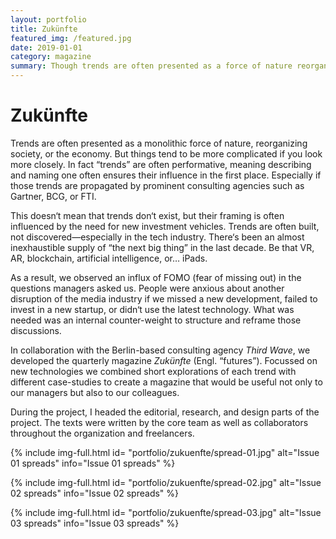 ```yaml
---
layout: portfolio
title: Zukünfte
featured_img: /featured.jpg
date: 2019-01-01
category: magazine
summary: Though trends are often presented as a force of nature reorganizing society or the economy things are more complicated if you look more closely. In fact “trends” are often performative, meaning formulating and naming one ensure their influence in the first place. Especially if those trends are propagated by prominent consulting agencies such as Gartner, BCG or TKTKTK.
---
```

# Zukünfte
Trends are often presented as a monolithic force of nature, reorganizing society, or the economy. But things tend to be more complicated if you look more closely. In fact “trends” are often performative, meaning describing and naming one often ensures their influence in the first place. Especially if those trends are propagated by prominent consulting agencies such as Gartner, BCG, or FTI.

This doesn‘t mean that trends don‘t exist, but their framing is often influenced by the need for new investment vehicles.  Trends are often built, not discovered—especially in the tech industry.  There‘s been an almost inexhaustible supply of “the next big thing” in the last decade. Be that VR, AR, blockchain, artificial intelligence, or… iPads.

As a result, we observed an influx of FOMO (fear of missing out) in the questions managers asked us. People were anxious about another disruption of the media industry if we missed a new development, failed to invest in a new startup, or didn‘t use the latest technology. What was needed was an internal counter-weight to structure and reframe those discussions.

In collaboration with the Berlin-based consulting agency _Third Wave_, we developed the quarterly magazine _Zukünfte_ (Engl. “futures”). Focussed on new technologies we combined short explorations of each trend with different case-studies to create a magazine that would be useful not only to our managers but also to our colleagues.

During the project, I headed the editorial, research, and design parts of the project. The texts were written by the core team as well as collaborators throughout the organization and freelancers.

{% include img-full.html id= "portfolio/zukuenfte/spread-01.jpg" alt="Issue 01 spreads" info="Issue 01 spreads" %}

{% include img-full.html id= "portfolio/zukuenfte/spread-02.jpg" alt="Issue 02 spreads" info="Issue 02 spreads" %}

{% include img-full.html id= "portfolio/zukuenfte/spread-03.jpg" alt="Issue 03 spreads" info="Issue 03 spreads" %}